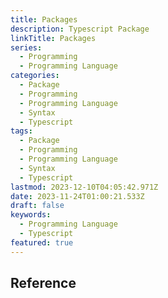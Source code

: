 ```yaml
---
title: Packages
description: Typescript Package
linkTitle: Packages
series:
  - Programming
  - Programming Language
categories:
  - Package
  - Programming
  - Programming Language
  - Syntax
  - Typescript
tags:
  - Package
  - Programming
  - Programming Language
  - Syntax
  - Typescript
lastmod: 2023-12-10T04:05:42.971Z
date: 2023-11-24T01:00:21.533Z
draft: false
keywords:
  - Programming Language
  - Typescript
featured: true
---
```


## Reference
